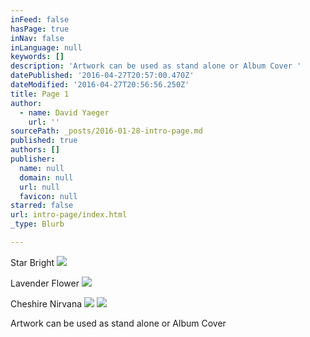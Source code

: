 ```yaml
---
inFeed: false
hasPage: true
inNav: false
inLanguage: null
keywords: []
description: 'Artwork can be used as stand alone or Album Cover '
datePublished: '2016-04-27T20:57:00.470Z'
dateModified: '2016-04-27T20:56:56.250Z'
title: Page 1
author:
  - name: David Yaeger
    url: ''
sourcePath: _posts/2016-01-28-intro-page.md
published: true
authors: []
publisher:
  name: null
  domain: null
  url: null
  favicon: null
starred: false
url: intro-page/index.html
_type: Blurb

---
```

Star Bright
![](https://the-grid-user-content.s3-us-west-2.amazonaws.com/7dd1e609-5f4c-4cd2-ae30-f21c5a295c0b.png)

Lavender Flower
![](https://the-grid-user-content.s3-us-west-2.amazonaws.com/67747788-2f42-4354-98c0-b8d05df7e1b5.png)

Cheshire Nirvana
![](https://the-grid-user-content.s3-us-west-2.amazonaws.com/32b66007-443b-4be6-9b22-a3d4254d6c78.jpg)
![](https://s3-us-west-2.amazonaws.com/the-grid-img/p/96cb3c3aec7889169be1baabffff285ed3952798.png)

Artwork can be used as stand alone or Album Cover